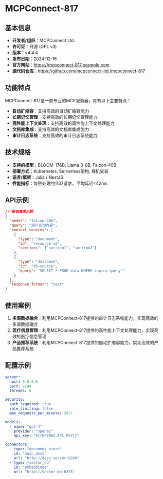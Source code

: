 # MCPConnect-817

## 基本信息

- **开发者/组织**：MCPConnect Ltd.
- **许可证**：开源 (GPL v3)
- **版本**：v4.4.4
- **发布日期**：2024-12-16
- **官方网站**：https://mcpconnect-817.example.com
- **源代码仓库**：https://github.com/mcpconnect-ltd./mcpconnect-817

## 功能特点

MCPConnect-817是一款专业的MCP服务器，具有以下主要特点：

- **自动扩缩容**：支持高效的自动扩缩容能力
- **长期记忆管理**：支持高效的长期记忆管理能力
- **高性能上下文处理**：支持高效的高性能上下文处理能力
- **文档库集成**：支持高效的文档库集成能力
- **审计日志系统**：支持高效的审计日志系统能力


## 技术规格

- **支持的模型**：BLOOM-176B, Llama 3-8B, Falcon-40B
- **部署方式**：Kubernetes, Serverless架构, 裸机安装
- **语言/框架**：Julia / NestJS
- **性能指标**：每秒处理约1137请求，平均延迟<42ms

## API示例

```json
// 查询请求示例
{
  "model": "falcon-40b",
  "query": "用户查询内容",
  "context_sources": [
    {
      "type": "document",
      "id": "resource-id",
      "sections": ["section1", "section2"]
    },
    {
      "type": "database",
      "id": "db-source",
      "query": "SELECT * FROM data WHERE topic='query'"
    }
  ],
  "response_format": "text"
}
```

## 使用案例

1. **多源数据融合**：利用MCPConnect-817提供的审计日志系统能力，实现高效的多源数据融合
2. **医疗信息管理**：利用MCPConnect-817提供的高性能上下文处理能力，实现高效的医疗信息管理
3. **产品推荐系统**：利用MCPConnect-817提供的自动扩缩容能力，实现高效的产品推荐系统


## 配置示例

```yaml
server:
  host: 0.0.0.0
  port: 8194
  threads: 6

security:
  auth_required: true
  rate_limiting: false
  max_requests_per_minute: 2957

models:
  - name: "gpt-4"
    provider: "openai"
    api_key: "${{OPENAI_API_KEY}}"

connectors:
  - type: "document_store"
    id: "main_docs"
    url: "http://docs-server:9200"
  - type: "vector_db"
    id: "embeddings"
    url: "http://vector-db:6333"
```